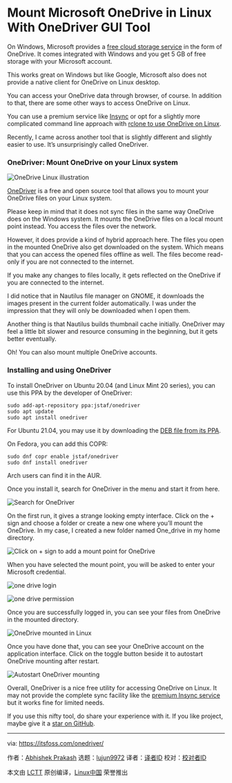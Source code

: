 [#]: subject: (Mount Microsoft OneDrive in Linux With OneDriver GUI Tool)
[#]: via: (https://itsfoss.com/onedriver/)
[#]: author: (Abhishek Prakash https://itsfoss.com/author/abhishek/)
[#]: collector: (lujun9972)
[#]: translator: ( )
[#]: reviewer: ( )
[#]: publisher: ( )
[#]: url: ( )

Mount Microsoft OneDrive in Linux With OneDriver GUI Tool
======

On Windows, Microsoft provides a [free cloud storage service][1] in the form of OneDrive. It comes integrated with Windows and you get 5 GB of free storage with your Microsoft account.

This works great on Windows but like Google, Microsoft also does not provide a native client for OneDrive on Linux desktop.

You can access your OneDrive data through browser, of course. In addition to that, there are some other ways to access OneDrive on Linux.

You can use a premium service like [Insync][2] or opt for a slightly more complicated command line approach with [rclone to use OneDrive on Linux][3].

Recently, I came across another tool that is slightly different and slightly easier to use. It’s unsurprisingly called OneDriver.

### OneDriver: Mount OneDrive on your Linux system

![OneDrive Linux illustration][4]

[OneDriver][5] is a free and open source tool that allows you to mount your OneDrive files on your Linux system.

Please keep in mind that it does not sync files in the same way OneDrive does on the Windows system. It mounts the OneDrive files on a local mount point instead. You access the files over the network.

However, it does provide a kind of hybrid approach here. The files you open in the mounted OneDrive also get downloaded on the system. Which means that you can access the opened files offline as well. The files become read-only if you are not connected to the internet.

If you make any changes to files locally, it gets reflected on the OneDrive if you are connected to the internet.

I did notice that in Nautilus file manager on GNOME, it downloads the images present in the current folder automatically. I was under the impression that they will only be downloaded when I open them.

Another thing is that Nautilus builds thumbnail cache initially. OneDriver may feel a little bit slower and resource consuming in the beginning, but it gets better eventually.

Oh! You can also mount multiple OneDrive accounts.

### Installing and using OneDriver

To install OneDriver on Ubuntu 20.04 (and Linux Mint 20 series), you can use this PPA by the developer of OneDriver:

```
sudo add-apt-repository ppa:jstaf/onedriver
sudo apt update
sudo apt install onedriver
```

For Ubuntu 21.04, you may use it by downloading the [DEB file from its PPA][6].

On Fedora, you can add this COPR:

```
sudo dnf copr enable jstaf/onedriver
sudo dnf install onedriver
```

Arch users can find it in the AUR.

Once you install it, search for OneDriver in the menu and start it from here.

![Search for OneDriver][7]

On the first run, it gives a strange looking empty interface. Click on the + sign and choose a folder or create a new one where you’ll mount the OneDrive. In my case, I created a new folder named One_drive in my home directory.

![Click on + sign to add a mount point for OneDrive][8]

When you have selected the mount point, you will be asked to enter your Microsoft credential.

![one drive login][9]

![one drive permission][10]

Once you are successfully logged in, you can see your files from OneDrive in the mounted directory.

![OneDrive mounted in Linux][11]

Once you have done that, you can see your OneDrive account on the application interface. Click on the toggle button beside it to autostart OneDrive mounting after restart.

![Autostart OneDriver mounting][12]

Overall, OneDriver is a nice free utility for accessing OneDrive on Linux. It may not provide the complete sync facility like the [premium Insync service][13] but it works fine for limited needs.

If you use this nifty tool, do share your experience with it. If you like project, maybe give it a [star on GitHub][5].

--------------------------------------------------------------------------------

via: https://itsfoss.com/onedriver/

作者：[Abhishek Prakash][a]
选题：[lujun9972][b]
译者：[译者ID](https://github.com/译者ID)
校对：[校对者ID](https://github.com/校对者ID)

本文由 [LCTT](https://github.com/LCTT/TranslateProject) 原创编译，[Linux中国](https://linux.cn/) 荣誉推出

[a]: https://itsfoss.com/author/abhishek/
[b]: https://github.com/lujun9972
[1]: https://itsfoss.com/cloud-services-linux/
[2]: https://itsfoss.com/use-onedrive-on-linux/
[3]: https://itsfoss.com/use-onedrive-linux-rclone/
[4]: https://i1.wp.com/itsfoss.com/wp-content/uploads/2021/08/one-drive-linux.png?resize=800%2C450&ssl=1
[5]: https://github.com/jstaf/onedriver
[6]: https://launchpad.net/~jstaf/+archive/ubuntu/onedriver/+packages
[7]: https://i0.wp.com/itsfoss.com/wp-content/uploads/2021/08/search-for-onedriver.png?resize=798%2C214&ssl=1
[8]: https://i2.wp.com/itsfoss.com/wp-content/uploads/2021/08/onedriver-interface.png?resize=745%2C456&ssl=1
[9]: https://i2.wp.com/itsfoss.com/wp-content/uploads/2021/08/one-drive-login.png?resize=470%2C660&ssl=1
[10]: https://i1.wp.com/itsfoss.com/wp-content/uploads/2021/08/one-drive-permission.png?resize=470%2C660&ssl=1
[11]: https://i0.wp.com/itsfoss.com/wp-content/uploads/2021/08/one-drive-mounted-in-linux.png?resize=800%2C491&ssl=1
[12]: https://i0.wp.com/itsfoss.com/wp-content/uploads/2021/08/auto-start-onedriver.png?resize=602%2C499&ssl=1
[13]: https://itsfoss.com/recommends/insync/
